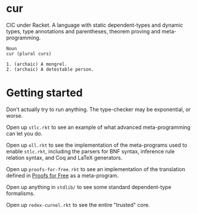 cur
===

CIC under Racket. A language with static dependent-types and dynamic
types, type annotations and parentheses, theorem proving and
meta-programming.

```
Noun
cur (plural curs)

1. (archaic) A mongrel.
2. (archaic) A detestable person.
```

Getting started
===============

Don't actually try to run anything. The type-checker may be exponential,
or worse.

Open up `stlc.rkt` to see an example of what advanced meta-programming can let you do.

Open up `oll.rkt` to see the implementation of the meta-programs used to
enable `stlc.rkt`, including the parsers for BNF syntax, inference rule
relation syntax, and Coq and LaTeX generators.

Open up `proofs-for-free.rkt` to see an implementation of the
translation defined in [Proofs for Free](http://staff.city.ac.uk/~ross/papers/proofs.html) as a meta-program.

Open up anything in `stdlib/` to see some standard dependent-type
formalisms.

Open up `redex-curnel.rkt` to see the entire "trusted" core.
